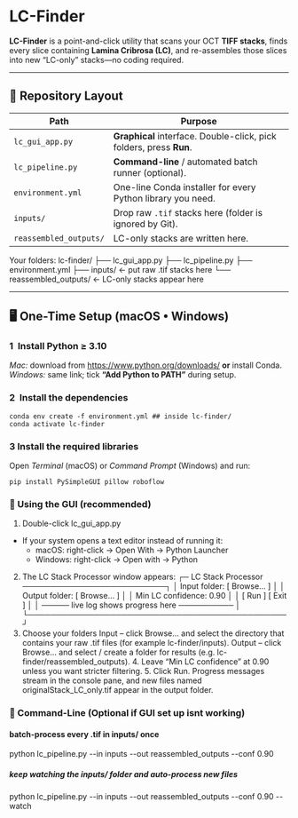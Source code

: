 # LC-Finder

**LC-Finder** is a point-and-click utility that scans your OCT **TIFF stacks**, finds every slice containing **Lamina Cribrosa (LC)**, and re-assembles those slices into new “LC-only” stacks—no coding required.

---

## 📂 Repository Layout

| Path | Purpose |
|------|---------|
| `lc_gui_app.py` | **Graphical** interface. Double-click, pick folders, press **Run**. |
| `lc_pipeline.py` | **Command-line** / automated batch runner (optional). |
| `environment.yml` | One-line Conda installer for every Python library you need. |
| `inputs/` | Drop raw `.tif` stacks here (folder is ignored by Git). |
| `reassembled_outputs/` | LC-only stacks are written here. |

Your folders:
lc-finder/
├── lc_gui_app.py
├── lc_pipeline.py
├── environment.yml
├── inputs/                ← put raw .tif stacks here
└── reassembled_outputs/   ← LC-only stacks appear here

---

## 🖥️  One-Time Setup (macOS • Windows)

### 1 Install Python ≥ 3.10  
*Mac:* download from <https://www.python.org/downloads/> **or** install Conda.  
*Windows:* same link; tick **“Add Python to PATH”** during setup.

### 2 Install the dependencies  

	
	conda env create -f environment.yml ## inside lc-finder/
	conda activate lc-finder

### 3 **Install the required libraries**

   Open *Terminal* (macOS) or *Command Prompt* (Windows) and run:


	pip install PySimpleGUI pillow roboflow

### 🚀 Using the GUI (recommended)
1.	Double-click lc_gui_app.py
  - If your system opens a text editor instead of running it:
      - macOS: right-click → Open With → Python Launcher
  	  - Windows: right-click → Open with → Python
2.	The LC Stack Processor window appears:
┌─ LC Stack Processor ──────────────────────────┐
│ Input folder:   [ Browse… ]                   │
│ Output folder:  [ Browse… ]                   │
│ Min LC confidence: 0.90                       │
│ [ Run ]   [ Exit ]                            │
│ ───── live log shows progress here ────────── │
└───────────────────────────────────────────────┘
3.  Choose your folders
Input  – click Browse… and select the directory that contains your raw .tif files (for example lc-finder/inputs).
Output – click Browse… and select / create a folder for results (e.g. lc-finder/reassembled_outputs).
	4.	Leave “Min LC confidence” at 0.90 unless you want stricter filtering.
	5.	Click Run.
Progress messages stream in the console pane, and new files named
originalStack_LC_only.tif appear in the output folder.


### 🔧  Command-Line (Optional if GUI set up isnt working)

#### batch-process every .tif in inputs/ once
python lc_pipeline.py --in inputs --out reassembled_outputs --conf 0.90

##### keep watching the inputs/ folder and auto-process new files
python lc_pipeline.py --in inputs --out reassembled_outputs --conf 0.90 --watch
